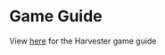 # Game Guide

View [here](https://drive.google.com/file/d/1LGQ5NKwhQXcUU06fqrMOiGix6EmtVBd-/view) for the Harvester game guide
